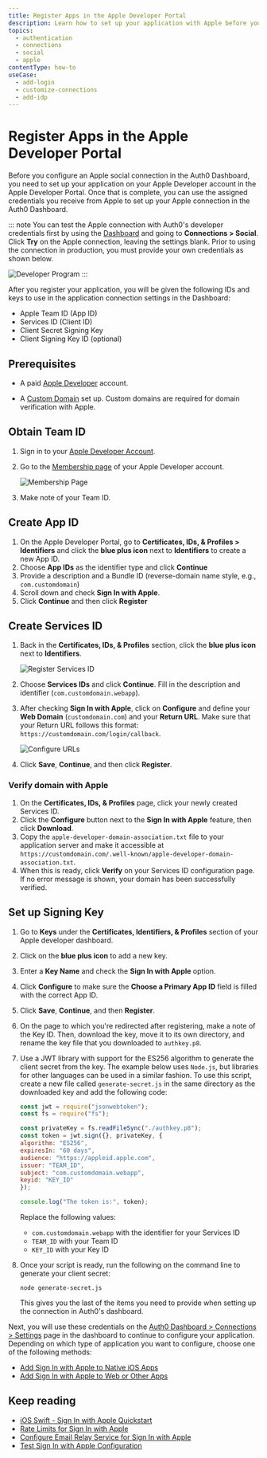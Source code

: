 ```yaml
---
title: Register Apps in the Apple Developer Portal
description: Learn how to set up your application with Apple before you set up your Apple connection in the Auth0 Dashboard.
topics:
  - authentication
  - connections
  - social
  - apple
contentType: how-to
useCase:
  - add-login
  - customize-connections
  - add-idp
---
```

# Register Apps in the Apple Developer Portal

Before you configure an Apple social connection in the Auth0 Dashboard, you need to set up your application on your Apple Developer account in the Apple Developer Portal. Once that is complete, you can use the assigned credentials you receive from Apple to set up your Apple connection in the Auth0 Dashboard. 

::: note
You can test the Apple connection with Auth0's developer credentials first by using the [Dashboard](${manage_url}) and going to **Connections > Social**. Click **Try** on the Apple connection, leaving the settings blank. Prior to using the connection in production, you must provide your own credentials as shown below.

![Developer Program](/media/articles/connections/social/apple/apple-developerprogram.jpg)
:::

After you register your application, you will be given the following IDs and keys to use in the application connection settings in the Dashboard:

* Apple Team ID (App ID)
* Services ID (Client ID)
* Client Secret Signing Key
* Client Signing Key ID (optional)

## Prerequisites

* A paid [Apple Developer](https://developer.apple.com/programs/) account. 

* A [Custom Domain](/custom-domains) set up. Custom domains are required for domain verification with Apple.

## Obtain Team ID

1. Sign in to your [Apple Developer Account](https://developer.apple.com/account/#/overview/).

2. Go to the [Membership page](https://developer.apple.com/account/#/membership/) of your Apple Developer account.

    ![Membership Page](/media/articles/connections/social/apple/apple-membership.jpg)

3. Make note of your Team ID.

## Create App ID

1. On the Apple Developer Portal, go to **Certificates, IDs, & Profiles > Identifiers** and click the **blue plus icon** next to **Identifiers** to create a new App ID.
2. Choose **App IDs** as the identifier type and click **Continue**
3. Provide a description and a Bundle ID (reverse-domain name style, e.g., `com.customdomain`)
4. Scroll down and check **Sign In with Apple**. 
5. Click **Continue** and then click **Register**

## Create Services ID

1. Back in the **Certificates, IDs, & Profiles** section, click the **blue plus icon** next to **Identifiers**.

    ![Register Services ID](/media/articles/connections/social/apple/apple-registerservicesid.jpg)

2. Choose **Services IDs** and click **Continue**. Fill in the description and identifier (`com.customdomain.webapp`).
3. After checking **Sign In with Apple**, click on **Configure** and define your **Web Domain** (`customdomain.com`) and your **Return URL**. Make sure that your Return URL follows this format: `https://customdomain.com/login/callback`.

    ![Configure URLs](/media/articles/connections/social/apple/apple-configureurls.jpg)

4. Click **Save**, **Continue**, and then click **Register**.

### Verify domain with Apple

1. On the **Certificates, IDs, & Profiles** page, click your newly created Services ID.
1. Click the **Configure** button next to the **Sign In with Apple** feature, then click **Download**.
1. Copy the `apple-developer-domain-association.txt` file to your application server and make it accessible at `https://customdomain.com/.well-known/apple-developer-domain-association.txt`.
1. When this is ready, click **Verify** on your Services ID configuration page. If no error message is shown, your domain has been successfully verified.

## Set up Signing Key

1. Go to **Keys** under the **Certificates, Identifiers, & Profiles** section of your Apple developer dashboard.
2. Click on the **blue plus icon** to add a new key.
3. Enter a **Key Name** and check the **Sign In with Apple** option.
4. Click **Configure** to make sure the **Choose a Primary App ID** field is filled with the correct App ID.
5. Click **Save**, **Continue**, and then **Register**.
6. On the page to which you're redirected after registering, make a note of the Key ID. Then, download the key, move it to its own directory, and rename the key file that you downloaded to `authkey.p8`. 
7. Use a JWT library with support for the ES256 algorithm to generate the client secret from the key. The example below uses `Node.js`, but libraries for other languages can be used in a similar fashion. To use this script, create a new file called `generate-secret.js` in the same directory as the downloaded key and add the following code:

    ```js
    const jwt = require("jsonwebtoken");
    const fs = require("fs");

    const privateKey = fs.readFileSync("./authkey.p8");
    const token = jwt.sign({}, privateKey, {
    algorithm: "ES256",
    expiresIn: "60 days",
    audience: "https://appleid.apple.com",
    issuer: "TEAM_ID",
    subject: "com.customdomain.webapp",
    keyid: "KEY_ID"
    });

    console.log("The token is:", token);
    ```

    Replace the following values:

    * `com.customdomain.webapp` with the identifier for your Services ID
    * `TEAM_ID` with your Team ID
    * `KEY_ID` with your Key ID

8. Once your script is ready, run the following on the command line to generate your client secret:

    `node generate-secret.js`

    This gives you the last of the items you need to provide when setting up the connection in Auth0's dashboard.

Next, you will use these credentials on the [Auth0 Dashboard > Connections > Settings](${manage_url}/#/connections/social) page in the dashboard to continue to configure your application. Depending on which type of application you want to configure, choose one of the following methods:

* [Add Sign In with Apple to Native iOS Apps](/connections/apple-siwa/add-siwa-to-native-app)
* [Add Sign In with Apple to Web or Other Apps](articles/connections/apple-siwa/add-siwa-to-web-app)

## Keep reading

* [iOS Swift - Sign In with Apple Quickstart](/quickstart/native/ios-swift-siwa)
* [Rate Limits for Sign In with Apple](/policies/rate-limits#limits-on-sign-in-with-apple)
* [Configure Email Relay Service for Sign In with Apple](/connections/apple-siwa/configure-email-relay-service)
* [Test Sign In with Apple Configuration](/connections/apple-siwa/test-siwa-connection)
